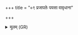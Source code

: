 +++
title = "०९ प्रजापतेः पयसा वावृधाना"

+++
<details><summary>मूलम् (GR)</summary>

प्रजापतेः पयसा वावृधाना +++(Bhatt. vāvṛdhānāv (⟨ ā))+++  
आयुष्मन्तो वर्चस्विनः ।  
ज्योग् जीवन्त उप त्वा सदेम ॥
</details>